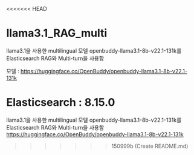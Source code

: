 <<<<<<< HEAD
# llama3.1_RAG_multi

llama3.1을 사용한 multilingual 모델 openbuddy-llama3.1-8b-v22.1-131k를 Elasticsearch RAG와 Multi-turn을 사용함 

모델 : https://huggingface.co/OpenBuddy/openbuddy-llama3.1-8b-v22.1-131k

Elasticsearch : 8.15.0
=======
llama3.1을 사용한 multilingual 모델 openbuddy-llama3.1-8b-v22.1-131k를 Elasticsearch RAG와 Multi-turn을 사용함
https://huggingface.co/OpenBuddy/openbuddy-llama3.1-8b-v22.1-131k
>>>>>>> 150999b (Create README.md)

